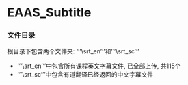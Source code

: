 EAAS_Subtitle
=============

### 文件目录

根目录下包含两个文件夹: ‘’’\srt_en’’’和’’’\srt_sc’’’
* ‘’‘\srt_en’’’中包含所有课程英文字幕文件, 已全部上传, 共115个
* ‘’’\srt_sc’’’中包含有道翻译已经返回的中文字幕文件
